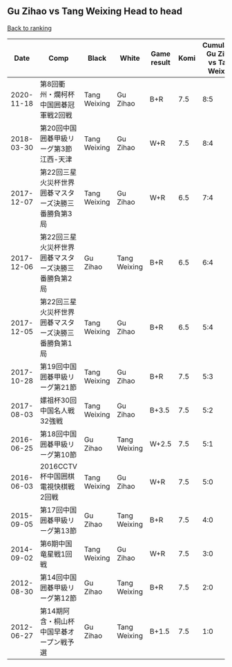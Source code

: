## Gu Zihao vs Tang Weixing Head to head

[Back to ranking](../../index.md)




| **Date** | **Comp** | **Black** | **White** | **Game result** | **Komi** | **Cumulative Gu Zihao vs Tang Weixing** | **Gu Zihao streak** | **Tang Weixing streak** | 
| --- | --- | --- | --- | --- | --- | --- | --- | --- |
| 2020-11-18 | 第8回衢州・爛柯杯中国囲碁冠軍戦2回戦 | Tang Weixing | Gu Zihao | B+R | 7.5 | 8:5 | 0 | 1 | 
| 2018-03-30 | 第20回中国囲碁甲級リーグ第3節江西-天津 | Tang Weixing | Gu Zihao | W+R | 7.5 | 8:4 | 3 | 0 | 
| 2017-12-07 | 第22回三星火災杯世界囲碁マスターズ決勝三番勝負第3局 | Tang Weixing | Gu Zihao | W+R | 6.5 | 7:4 | 2 | 0 | 
| 2017-12-06 | 第22回三星火災杯世界囲碁マスターズ決勝三番勝負第2局 | Gu Zihao | Tang Weixing | B+R | 6.5 | 6:4 | 1 | 0 | 
| 2017-12-05 | 第22回三星火災杯世界囲碁マスターズ決勝三番勝負第1局 | Tang Weixing | Gu Zihao | B+R | 6.5 | 5:4 | 0 | 4 | 
| 2017-10-28 | 第19回中国囲碁甲級リーグ第21節 | Tang Weixing | Gu Zihao | B+R | 7.5 | 5:3 | 0 | 3 | 
| 2017-08-03 | 嫘祖杯30回中国名人戦32強戦 | Tang Weixing | Gu Zihao | B+3.5 | 7.5 | 5:2 | 0 | 2 | 
| 2016-06-25 | 第18回中国囲碁甲級リーグ第10節 | Gu Zihao | Tang Weixing | W+2.5 | 7.5 | 5:1 | 0 | 1 | 
| 2016-06-03 | 2016CCTV杯中国囲棋電視快棋戦2回戦 | Tang Weixing | Gu Zihao | W+R | 7.5 | 5:0 | 5 | 0 | 
| 2015-09-05 | 第17回中国囲碁甲級リーグ第13節 | Gu Zihao | Tang Weixing | B+R | 7.5 | 4:0 | 4 | 0 | 
| 2014-09-02 | 第6期中国竜星戦1回戦 | Tang Weixing | Gu Zihao | W+R | 7.5 | 3:0 | 3 | 0 | 
| 2012-08-30 | 第14回中国囲碁甲級リーグ第12節 | Gu Zihao | Tang Weixing | B+R | 7.5 | 2:0 | 2 | 0 | 
| 2012-06-27 | 第14期阿含・桐山杯中国早碁オープン戦予選 | Gu Zihao | Tang Weixing | B+1.5 | 7.5 | 1:0 | 1 | 0 |




